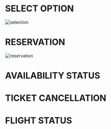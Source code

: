 # SELECT OPTION

![selection](https://user-images.githubusercontent.com/99003331/153707926-4c7deb97-b243-4e13-a5e8-db690479de0e.png)

# RESERVATION


![reservation](https://user-images.githubusercontent.com/99003331/153707975-722f5fbf-92a0-4c96-9fd0-62e90bd317a5.png)

# AVAILABILITY STATUS




# TICKET CANCELLATION




# FLIGHT STATUS



